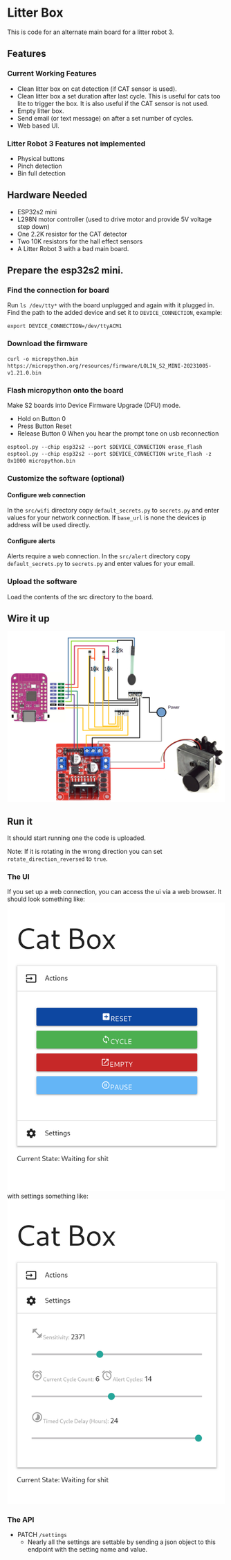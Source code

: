 # Litter Box
 
This is code for an alternate main board for a litter robot 3.

## Features

### Current Working Features

* Clean litter box on cat detection (if CAT sensor is used).
* Clean litter box a set duration after last cycle. This is useful for cats too lite to trigger the box. It is also useful if the CAT sensor is not used.
* Empty litter box.
* Send email (or text message) on after a set number of cycles. 
* Web based UI.

### Litter Robot 3 Features not implemented

* Physical buttons
* Pinch detection
* Bin full detection

## Hardware Needed

* ESP32s2 mini
* L298N motor controller (used to drive motor and provide 5V voltage step down)
* One 2.2K resistor for the CAT detector
* Two 10K resistors for the hall effect sensors
* A Litter Robot 3 with a bad main board.

## Prepare the esp32s2 mini.

### Find the connection for board
Run `ls /dev/tty*` with the board unplugged and again with it plugged in.
Find the path to the added device and set it to `DEVICE_CONNECTION`, example:
```shell
export DEVICE_CONNECTION=/dev/ttyACM1
```

### Download the firmware
```shell
curl -o micropython.bin https://micropython.org/resources/firmware/LOLIN_S2_MINI-20231005-v1.21.0.bin 
````

### Flash micropython onto the board
Make S2 boards into Device Firmware Upgrade (DFU) mode.
* Hold on Button 0 
* Press Button Reset 
* Release Button 0 When you hear the prompt tone on usb reconnection

```shell
esptool.py --chip esp32s2 --port $DEVICE_CONNECTION erase_flash
esptool.py --chip esp32s2 --port $DEVICE_CONNECTION write_flash -z 0x1000 micropython.bin
```

### Customize the software (optional)
#### Configure web connection
In the `src/wifi` directory copy `default_secrets.py` to `secrets.py` and enter values for your network connection.
If `base_url` is none the devices ip address will be used directly.

#### Configure alerts
Alerts require a web connection. In the `src/alert` directory copy `default_secrets.py` to `secrets.py` and enter values for 
your email.

### Upload the software
Load the contents of the src directory to the board.

## Wire it up

![wiring diagram](img/diagram.png)

## Run it

It should start running one the code is uploaded. 

Note: If it is rotating in the wrong direction you can set `rotate_direction_reversed` to `true`.

### The UI

If you set up a web connection, you can access the ui via a web browser. It should look something like:
![ui actions](img/ui-actions.png)
with settings something like:
![ui settings](img/ui-settings.png)

### The API

* PATCH `/settings` 
  * Nearly all the settings are settable by sending a json object to this endpoint with the setting name and value.  
